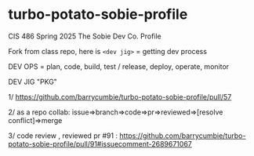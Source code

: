 # turbo-potato-sobie-profile
CIS 486 Spring 2025 The Sobie Dev Co. Profile 

Fork from class repo, here is `<dev jig>` = getting dev process

DEV OPS = plan, code, build, test / release, deploy, operate, monitor

DEV JIG  "PKG" 

1/
https://github.com/barrycumbie/turbo-potato-sobie-profile/pull/57

2/ as a repo collab: issue=>branch=>code=>pr=>reviewed=>[resolve conflict]=>merge

  
3/ code review ,
reviewed pr #91 : https://github.com/barrycumbie/turbo-potato-sobie-profile/pull/91#issuecomment-2689671067
